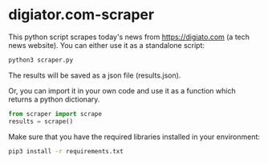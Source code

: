 # digiator.com-scraper

This python script scrapes today's news from https://digiato.com (a tech news website).
You can either use it as a standalone script:

```bash
python3 scraper.py
```
The results will be saved as a json file (results.json).

Or, you can import it in your own code and use it as a function which returns a python dictionary.

```python
from scraper import scrape
results = scrape()
```

Make sure that you have the required libraries installed in your environment:

```bash
pip3 install -r requirements.txt
```
